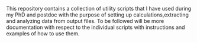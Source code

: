 This repository contains a collection of utility scripts that I have used during my PhD and postdoc with the purpose of setting up calculations,extracting and analyzing data from output files.
To be followed will be more documentation with respect to the individual scripts with instructions and examples of how to use them.
